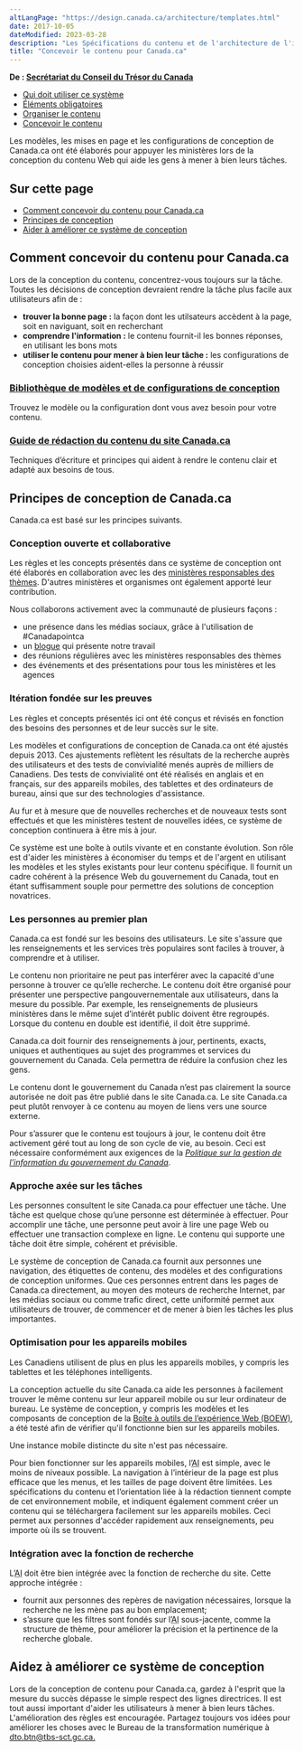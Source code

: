 ```yaml
---
altLangPage: "https://design.canada.ca/architecture/templates.html"
date: 2017-10-05
dateModified: 2023-03-28
description: "Les Spécifications du contenu et de l'architecture de l'information pour Canada.ca s’agit d’un manuel de conception qui fournit des modèles testés par l’utilisateur, des modèles de navigation d’architecture de l’information pour présenter et organiser le contenu pour le site Canada.ca."
title: "Concevoir le contenu pour Canada.ca"
---
```

<p class="gc-byline"><strong>De : <a href="https://www.canada.ca/fr/secretariat-conseil-tresor.html">Secrétariat du Conseil du Trésor du Canada</a></strong></p>
<div class="mrgn-tp-md mrgn-bttm-sm brdr-bttm">
  <div class="row  mrgn-bttm-sm">
    <ul class="toc lst-spcd col-md-12">
      <li class="col-md-4"><a href="utilisation-concept-canadaca.html" class="list-group-item">Qui doit utiliser ce système</a> </li>
      <li class="col-md-4"><a href="elements-obligatoires.html" class="list-group-item">Éléments obligatoires</a> </li>
      <li class="col-md-4"><a href="organiser-contenu.html" class="list-group-item">Organiser le contenu</a> </li>
      <li class="col-md-4"><a href="modeles.html" class="list-group-item cust-active active">Concevoir le contenu</a> </li>
    </ul>
  </div>
</div>
<div>
  <section>
    <p>Les modèles, les mises en page et les configurations de conception de Canada.ca ont été élaborés pour appuyer les ministères lors de la conception du contenu Web qui aide les gens à mener à bien leurs tâches.</p>
    <h2>Sur cette page</h2>
    <ul>
      <li><a href="#comment">Comment concevoir du contenu pour Canada.ca</a></li>
      <li><a href="#principes">Principes de conception</a></li>
      <li><a href="#aider">Aider à améliorer ce système de conception</a> </li>
    </ul>
    <h2 id="comment">Comment concevoir du contenu pour Canada.ca</h2>
    <p>Lors de la conception du contenu, concentrez-vous toujours sur la tâche. Toutes les décisions de conception devraient rendre la tâche plus facile aux utilisateurs afin de :</p>
    <ul>
      <li><strong>trouver la bonne page :</strong> la façon dont les utilsateurs accèdent à la page, soit en naviguant, soit en recherchant</li>
      <li><strong>comprendre l'information :</strong> le contenu fournit-il les bonnes réponses, en utilisant les bons mots</li>
      <li><strong>utiliser le contenu pour mener à bien leur tâche :</strong> les configurations de conception choisies aident-elles la personne à réussir</li>
    </ul>
  </section>
</div>
<div class="row">
  <section class="wb-eqht gc-drmt">
    <div class="col-md-4">
      <section>
        <h3 class="h5"><a href="https://www.canada.ca/fr/gouvernement/a-propos/systeme-conception/bibliotheque-modeles.html">Bibliothèque de modèles et de configurations de conception</a></h3>
        <p>Trouvez le modèle ou la configuration dont vous avez besoin pour votre contenu.</p>
      </section>
    </div>
    <div class="col-md-4">
      <section>
        <h3 class="h5"><a href="https://www.canada.ca/fr/secretariat-conseil-tresor/services/communications-gouvernementales/guide-redaction-contenu-canada.html">Guide de rédaction du contenu du site Canada.ca</a></h3>
        <p>Techniques d’écriture et principes qui aident à rendre le contenu clair et adapté aux besoins de tous.</p>
      </section>
    </div>
  </section>
</div>
<div>
  <section>
    <h2 id="principes">Principes de conception de Canada.ca</h2>
    <p>Canada.ca est basé sur les principes suivants.</p>
    <h3 id="concept">Conception ouverte et collaborative</h3>
    <p>Les règles et les concepts présentés dans ce système de conception ont été élaborés en collaboration avec les des <a href="https://www.canada.ca/fr/gouvernement/a-propos/systeme-conception/ministeres-responsables-themes.html">ministères responsables des thèmes</a>. D'autres ministères et organismes ont également apporté leur contribution.</p>
    <p>Nous collaborons activement avec la communauté de plusieurs façons :</p>
    <ul>
      <li>une présence dans les médias sociaux, grâce à l'utilisation de #Canadapointca</li>
      <li>un <a href="https://blogue.canada.ca/">blogue</a> qui présente notre travail</li>
      <li>des réunions régulières avec les ministères responsables des thèmes</li>
      <li>des événements et des présentations pour tous les ministères et les agences</li>
    </ul>
  </section>
  <section>
    <h3 id="iteration">Itération fondée sur les preuves</h3>
    <p>Les règles et concepts présentés ici ont été conçus et révisés en fonction des besoins des personnes et de leur succès sur le site.</p>
    <p>Les modèles et configurations de conception de Canada.ca ont été ajustés depuis 2013. Ces ajustements reflètent les résultats de la recherche auprès des utilisateurs et des tests de convivialité menés auprès de milliers de Canadiens. Des tests de convivialité ont été réalisés en anglais et en français, sur des appareils mobiles, des tablettes et des ordinateurs de bureau, ainsi que sur des technologies d'assistance.</p>
    <p>Au fur et à mesure que de nouvelles recherches et de nouveaux tests sont effectués et que les ministères testent de nouvelles idées, ce système de conception continuera à être mis à jour.</p>
    <p>Ce système est une boîte à outils vivante et en constante évolution. Son rôle est d'aider les ministères à économiser du temps et de l'argent en utilisant les modèles et les styles existants pour leur contenu spécifique. Il fournit un cadre cohérent à la présence Web du gouvernement du Canada, tout en étant suffisamment souple pour permettre des solutions de conception novatrices.</p>
  </section>
  <section>
    <h3 id="canadiens">Les personnes au premier plan</h3>
    <p>Canada.ca est fondé sur les besoins des utilisateurs. Le site s'assure que les renseignements et les services très populaires sont faciles à trouver, à comprendre et à utiliser.</p>
    <p>Le contenu non prioritaire ne peut pas interférer avec la capacité d'une personne à trouver ce qu’elle recherche.  Le contenu doit être organisé pour présenter une perspective pangouvernementale aux utilisateurs, dans la mesure du possible. Par exemple, les renseignements de plusieurs ministères dans le même sujet d’intérêt public doivent être regroupés. Lorsque du contenu en double est identifié, il doit être supprimé.</p>
    <p>Canada.ca doit fournir des renseignements à jour, pertinents, exacts, uniques et authentiques au sujet des programmes et services du gouvernement du Canada. Cela permettra de réduire la confusion chez les gens.</p>
    <p>Le contenu dont le gouvernement du Canada n’est pas clairement la source autorisée ne doit pas être publié dans le site Canada.ca. Le site Canada.ca peut plutôt renvoyer à ce contenu au moyen de liens vers une source externe.</p>
    <p>Pour s’assurer que le contenu est toujours à jour, le contenu doit être activement géré tout au long de son cycle de vie, au besoin. Ceci est nécessaire conformément aux exigences de la <a href="https://www.tbs-sct.gc.ca/pol/doc-fra.aspx?id=12742"><cite>Politique sur la gestion de l’information du gouvernement du Canada</cite></a>.</p>
  </section>
  <section>
    <h3 id="approche">Approche axée sur les tâches</h3>
    <p>Les personnes consultent le site Canada.ca pour effectuer une tâche. Une tâche est quelque chose qu’une personne est déterminée à effectuer. Pour accomplir une tâche, une personne peut avoir à lire une page Web ou effectuer une transaction complexe en ligne. Le contenu qui supporte une tâche doit être simple, cohérent et prévisible.</p>
    <p>Le système de conception de Canada.ca fournit aux personnes une navigation, des étiquettes de contenu, des modèles et des configurations de conception uniformes. Que ces personnes entrent dans les pages de Canada.ca directement, au moyen des moteurs de recherche Internet, par les médias sociaux ou comme trafic direct, cette uniformité permet aux utilisateurs de trouver, de commencer et de mener à bien les tâches les plus importantes.</p>
  </section>
  <section>
    <h3 id="mobile">Optimisation pour les appareils mobiles</h3>
    <p>Les Canadiens utilisent de plus en plus les appareils mobiles, y compris les tablettes et les téléphones intelligents.</p>
    <p>La conception actuelle du site Canada.ca aide les personnes à facilement trouver le même contenu sur leur appareil mobile ou sur leur ordinateur de bureau. Le système de conception, y compris les modèles et les composants de conception de la <a href="https://www.canada.ca/fr/secretariat-conseil-tresor/services/communications-gouvernementales/boite-outils-experience-web.html">Boîte à outils de l’expérience Web (BOEW)</a>, a été testé afin de vérifier qu'il fonctionne bien sur les appareils mobiles.</p>
    <p>Une instance mobile distincte du site n'est pas nécessaire.</p>
    <p>Pour bien fonctionner sur les appareils mobiles, l’<abbr title="Architecture de l’information">AI</abbr> est simple, avec le moins de niveaux possible. La navigation à l’intérieur de la page est plus efficace que les menus, et les tailles de page doivent être limitées. Les spécifications du contenu et l’orientation liée à la rédaction tiennent compte de cet environnement mobile, et indiquent également comment créer un contenu qui se téléchargera facilement sur les appareils mobiles. Ceci permet aux personnes d'accéder rapidement aux renseignements, peu importe où ils se trouvent.</p>
  </section>
  <section>
    <h3 id="recherche">Intégration avec la fonction de recherche</h3>
    <p>L’<abbr title="Architecture de l’information">AI</abbr> doit être bien intégrée avec la fonction de recherche du site. Cette approche intégrée :</p>
    <ul>
      <li>fournit aux personnes des repères de navigation nécessaires, lorsque la recherche ne les mène pas au bon emplacement;</li>
      <li>s’assure que les filtres sont fondés sur l’<abbr title="Architecture de l’information">AI</abbr> sous-jacente, comme la structure de thème, pour améliorer la précision et la pertinence de la recherche globale.</li>
    </ul>
  </section>
</div>
<div>
  <h2 id="aider">Aidez à améliorer ce système de conception</h2>
  <p>Lors de la conception de contenu pour Canada.ca, gardez à l'esprit que la mesure du succès dépasse le simple respect des lignes directrices. Il est tout aussi important d'aider les utilisateurs à mener à bien leurs tâches. L'amélioration des règles est encouragée. Partagez toujours vos idées pour améliorer les choses avec le Bureau de la transformation numérique à <a href="mailto:dto.btn@tbs-sct.gc.ca">dto.btn@tbs-sct.gc.ca.</a></p>
</div>
